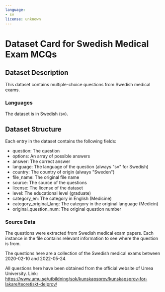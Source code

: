 ```yaml
---
language:
- sv
license: unknown
---
```


# Dataset Card for Swedish Medical Exam MCQs

## Dataset Description

This dataset contains multiple-choice questions from Swedish medical exams.

### Languages

The dataset is in Swedish (sv).

## Dataset Structure

Each entry in the dataset contains the following fields:
- question: The question
- options: An array of possible answers
- answer: The correct answer
- language: The language of the question (always "sv" for Swedish)
- country: The country of origin (always "Sweden")
- file_name: The original file name
- source: The source of the questions
- license: The license of the dataset
- level: The educational level (graduate)
- category_en: The category in English (Medicine)
- category_original_lang: The category in the original language (Medicin)
- original_question_num: The original question number


### Source Data

The questions were extracted from Swedish medical exam papers. Each instance in the file contains relevant information to see where the question is from. 

The questions here are a collection of the Swedish medical exams between 2020-02-10 and 2022-05-24.

All questions here have been obtained from the official website of Umea University. 
Link: https://www.umu.se/utbildning/sok/kunskapsprov/kunskapsprov-for-lakare/teoretiskt-delprov/